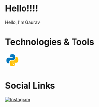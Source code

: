 # Hello!!!!
<div>
Hello,
I'm Gaurav <br>
</div>

# Technologies & Tools
<div>
<img src="./img/icons8-python.gif" title="Python" style = "border-radius:20%;">

<br>
</div>

# Social Links
<div>
<a href="https://www.instagram.com" target="_blank">
    <img height="50" title="Instagram" src="https://iconscout.com/lottie/instagram-4865722"/>
  </a>
  <br>
</div>
